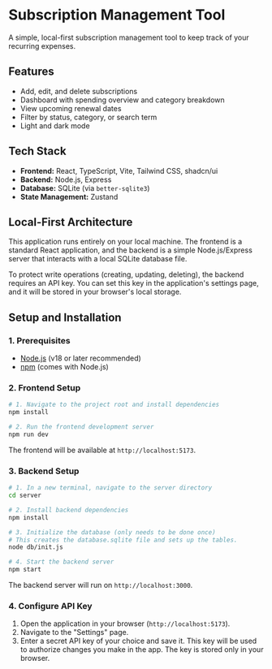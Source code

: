 # Subscription Management Tool

A simple, local-first subscription management tool to keep track of your recurring expenses.

## Features

- Add, edit, and delete subscriptions
- Dashboard with spending overview and category breakdown
- View upcoming renewal dates
- Filter by status, category, or search term
- Light and dark mode

## Tech Stack

- **Frontend:** React, TypeScript, Vite, Tailwind CSS, shadcn/ui
- **Backend:** Node.js, Express
- **Database:** SQLite (via `better-sqlite3`)
- **State Management:** Zustand

## Local-First Architecture

This application runs entirely on your local machine. The frontend is a standard React application, and the backend is a simple Node.js/Express server that interacts with a local SQLite database file.

To protect write operations (creating, updating, deleting), the backend requires an API key. You can set this key in the application's settings page, and it will be stored in your browser's local storage.

## Setup and Installation

### 1. Prerequisites

- [Node.js](https://nodejs.org/) (v18 or later recommended)
- [npm](https://www.npmjs.com/) (comes with Node.js)

### 2. Frontend Setup

```bash
# 1. Navigate to the project root and install dependencies
npm install

# 2. Run the frontend development server
npm run dev
```
The frontend will be available at `http://localhost:5173`.

### 3. Backend Setup

```bash
# 1. In a new terminal, navigate to the server directory
cd server

# 2. Install backend dependencies
npm install

# 3. Initialize the database (only needs to be done once)
# This creates the database.sqlite file and sets up the tables.
node db/init.js

# 4. Start the backend server
npm start
```
The backend server will run on `http://localhost:3000`.

### 4. Configure API Key

1.  Open the application in your browser (`http://localhost:5173`).
2.  Navigate to the "Settings" page.
3.  Enter a secret API key of your choice and save it. This key will be used to authorize changes you make in the app. The key is stored only in your browser.
